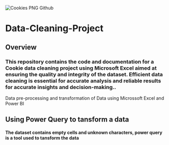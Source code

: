 ![Cookies PNG Github](https://github.com/DataKin33/Data-Cleaning-Project/assets/154422816/7b0e7994-0f2d-4ed2-88cf-283e74dc3528)
# Data-Cleaning-Project
## Overview
### This repository contains the code and documentation for a Cookie data cleaning project using Microsoft Excel aimed at ensuring the quality and integrity of the dataset. Efficient data cleaning is essential for accurate analysis and reliable results for accurate insights and decision-making..
Data pre-processing and transformation of Data using Microssoft Excel and Power BI

## Using Power Query to tansform a data
#### The dataset contains empty cells and unknown characters, power query is a tool used to tansform the data
